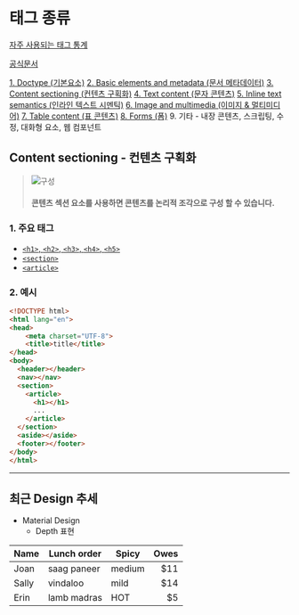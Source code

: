 # 태그 종류
[자주 사용되는 태그 통계](https://www.advancedwebranking.com/html/)

[공식문서](https://developer.mozilla.org/ko/docs/Web/HTML/HTML5)

[1. Doctype (기본요소)](https://developer.mozilla.org/ko/docs/Web/HTML/Element#%EA%B8%B0%EB%B3%B8_%EC%9A%94%EC%86%8C)
[2. Basic elements and metadata (문서 메타데이터)](https://developer.mozilla.org/ko/docs/Web/HTML/Element#%EB%AC%B8%EC%84%9C_%EB%A9%94%ED%83%80%EB%8D%B0%EC%9D%B4%ED%84%B0https://developer.mozilla.org/ko/docs/Web/HTML/Element#%EB%AC%B8%EC%9E%90_%EC%BD%98%ED%85%90%EC%B8%A0)
[3. Content sectioning (컨텐츠 구획화)](https://developer.mozilla.org/ko/docs/Web/HTML/Element#%EC%BB%A8%ED%85%90%EC%B8%A0_%EA%B5%AC%ED%9A%8D%ED%99%94)
[4. Text content (문자 콘텐츠)](https://developer.mozilla.org/ko/docs/Web/HTML/Element#%EB%AC%B8%EC%9E%90_%EC%BD%98%ED%85%90%EC%B8%A0)
[5. Inline text semantics (인라인 텍스트 시멘틱)](https://developer.mozilla.org/ko/docs/Web/HTML/Element#%EC%9D%B8%EB%9D%BC%EC%9D%B8_%ED%85%8D%EC%8A%A4%ED%8A%B8_%EC%8B%9C%EB%A9%98%ED%8B%B1)
[6. Image and multimedia (이미지 & 멀티미디어)](https://developer.mozilla.org/ko/docs/Web/HTML/Element#%EC%9D%B4%EB%AF%B8%EC%A7%80_%EB%A9%80%ED%8B%B0%EB%AF%B8%EB%94%94%EC%96%B4)
[7. Table content (표 콘텐츠)](https://developer.mozilla.org/ko/docs/Web/HTML/Element#%ED%91%9C_%EC%BD%98%ED%85%90%EC%B8%A0)
[8. Forms (폼)](https://developer.mozilla.org/ko/docs/Web/HTML/Element#%ED%8F%BC)
9. 기타 - 내장 콘텐츠, 스크립팅, 수정, 대화형 요소, 웹 컴포넌트


## Content sectioning - 컨텐츠 구획화
>
> ![구성](http://cfile9.uf.tistory.com/image/261BFE435539390B1BBF48)
> #### 콘텐츠 섹션 요소를 사용하면 콘텐츠를 논리적 조각으로 구성 할 수 있습니다.

### 1. 주요 태그
- [`<h1>`, `<h2>`, `<h3>`, `<h4>`, `<h5>`](https://developer.mozilla.org/ko/docs/Web/HTML/Element/Heading_Elements)
- [`<section>`](https://developer.mozilla.org/ko/docs/Web/HTML/Element/section)
- [`<article>`](https://www.w3schools.com/tags/tag_article.asp)

### 2. 예시
```html
<!DOCTYPE html>
<html lang="en">
<head>
    <meta charset="UTF-8">
    <title>title</title>
</head>
<body>
  <header></header>
  <nav></nav>
  <section>
    <article>
      <h1></h1>
      ...
    </article>
  </section>
  <aside></aside>
  <footer></footer>
</body>
</html>
```

***    

## 최근 Design 추세
 * Material Design
   * Depth 표현

Name | Lunch order | Spicy      | Owes
---- | ----------- | ---------- | ----:
Joan | saag paneer | medium     | $11
Sally| vindaloo    | mild       | $14
Erin | lamb madras | HOT        | $5
